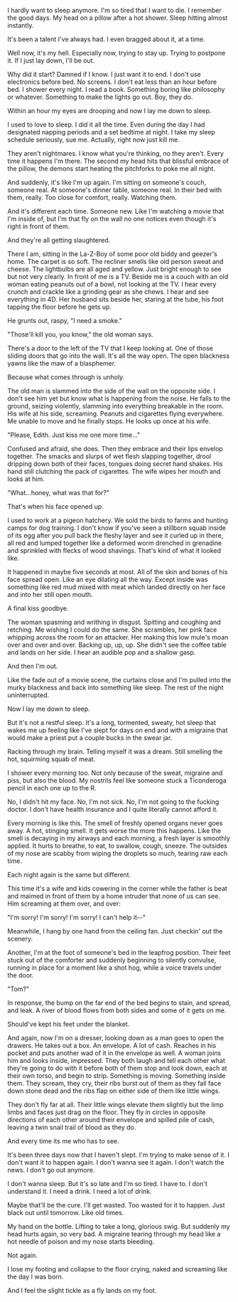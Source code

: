 I hardly want to sleep anymore. I'm so tired that I want to die. I remember the good days. My head on a pillow after a hot shower. Sleep hitting almost instantly.

It's been a talent I've always had. I even bragged about it, at a time.

Well now, it's my hell. Especially now, trying to stay up. Trying to postpone it. If I just lay down, I'll be out.

Why did it start? Damned if I know. I just want it to end. I don't use electronics before bed. No screens. I don't eat less than an hour before bed. I shower every night. I read a book. Something boring like philosophy or whatever. Something to make the lights go out. Boy, they do.

Within an hour my eyes are drooping and now I lay me down to sleep.

I used to love to sleep. I did it all the time. Even during the day I had designated napping periods and a set bedtime at night. I take my sleep schedule seriously, sue me. Actually, right now just kill me.

They aren't nightmares. I know what you're thinking, no they aren't. Every time it happens I'm there. The second my head hits that blissful embrace of the pillow, the demons start heating the pitchforks to poke me all night.

And suddenly, it's like I'm up again. I'm sitting on someone's couch, someone real. At someone's dinner table, someone real. In their bed with them, really. Too close for comfort, really. Watching them.

And it's different each time. Someone new. Like I'm watching a movie that I'm inside of, but I'm that fly on the wall no one notices even though it's right in front of them.

And they're all getting slaughtered.

There I am, sitting in the La-Z-Boy of some poor old biddy and geezer's home. The carpet is so soft. The recliner smells like old person sweat and cheese. The lightbulbs are all aged and yellow. Just bright enough to see but not very clearly.
In front of me is a TV. Beside me is a couch with an old woman eating peanuts out of a bowl, not looking at the TV. I hear every crunch and crackle like a grinding gear as she chews. I hear and see everything in 4D. Her husband sits beside her, staring at the tube, his foot tapping the floor before he gets up.

He grunts out, raspy, "I need a smoke."

"Those'll kill you, you know," the old woman says.

There's a door to the left of the TV that I keep looking at. One of those sliding doors that go into the wall.
It's all the way open. The open blackness yawns like the maw of a blasphemer.

Because what comes through is unholy.

The old man is slammed into the side of the wall on the opposite side. I don't see him yet but know what is happening from the noise. He falls to the ground, seizing violently, slamming into everything breakable in the room. His wife at his side, screaming. Peanuts and cigarettes flying everywhere. Me unable to move and he finally stops. He looks up once at his wife.

"Please, Edith. Just kiss me one more time..."

Confused and afraid, she does. Then they embrace and their lips envelop together. The smacks and slurps of wet flesh slapping together, drool dripping down both of their faces, tongues doing secret hand shakes. His hand still clutching the pack of cigarettes. The wife wipes her mouth and looks at him.

"What...honey, what was that for?"

That's when his face opened up.

I used to work at a pigeon hatchery. We sold the birds to farms and hunting camps for dog training. I don't know if you've seen a stillborn squab inside of its egg after you pull back the fleshy layer and see it curled up in there, all red and lumped together like a deformed worm drenched in grenadine and sprinkled with flecks of wood shavings. That's kind of what it looked like.

It happened in maybe five seconds at most. All of the skin and bones of his face spread open. Like an eye dilating all the way. Except inside was something like red mud mixed with meat which landed directly on her face and into her still open mouth.

A final kiss goodbye.

The woman spasming and writhing in disgust. Spitting and coughing and retching. Me wishing I could do the same. She scrambles, her pink face whipping across the room for an attacker. Her making this low mule's moan over and over and over. Backing up, up, up.
She didn't see the coffee table and lands on her side. I hear an audible pop and a shallow gasp.

And then I'm out.

Like the fade out of a movie scene, the curtains close and I'm pulled into the murky blackness and back into something like sleep. The rest of the night uninterrupted.

Now I lay me down to sleep.

But it's not a restful sleep. It's a long, tormented, sweaty, hot sleep that wakes me up feeling like I've slept for days on end and with a migraine that would make a priest put a couple bucks in the swear jar.

Racking through my brain. Telling myself it was a dream. Still smelling the hot, squirming squab of meat.

I shower every morning too. Not only because of the sweat, migraine and piss, but also the blood. My nostrils feel like someone stuck a Ticonderoga pencil in each one up to the R.

No, I didn't hit my face. No, I'm not sick. No, I'm not going to the fucking doctor. I don't have health insurance and I quite literally cannot afford it.

Every morning is like this. The smell of freshly opened organs never goes away. A hot, stinging smell. It gets worse the more this happens. Like the smell is decaying in my airways and each morning, a fresh layer is smoothly applied. It hurts to breathe, to eat, to swallow, cough, sneeze. The outsides of my nose are scabby from wiping the droplets so much, tearing raw each time.

Each night again is the same but different.

This time it's a wife and kids cowering in the corner while the father is beat and maimed in front of them by a home intruder that none of us can see. Him screaming at them over, and over:

"I'm sorry! I'm sorry! I'm sorry! I can't help it--"

Meanwhile, I hang by one hand from the ceiling fan. Just checkin' out the scenery.

Another, I'm at the foot of someone's bed in the leapfrog position. Their feet stuck out of the comforter and suddenly beginning to silently convulse, running in place for a moment like a shot hog, while a voice travels under the door.

"Tom?"

In response, the bump on the far end of the bed begins to stain, and spread, and leak. A river of blood flows from both sides and some of it gets on me.

Should've kept his feet under the blanket.

And again, now I'm on a dresser, looking down as a man goes to open the drawers. He takes out a box. An envelope. A lot of cash. Reaches in his pocket and puts another wad of it in the envelope as well. A woman joins him and looks inside, impressed. They both laugh and tell each other what they're going to do with it before both of them stop and look down, each at their own torso, and begin to strip. Something is moving. Something inside them. They scream, they cry, their ribs burst out of them as they fall face down stone dead and the ribs flap on either side of them like little wings.

They don't fly far at all. Their little wings elevate them slightly but the limp limbs and faces just drag on the floor. They fly in circles in opposite directions of each other around their envelope and spilled pile of cash, leaving a twin snail trail of blood as they do.

And every time its me who has to see.

It's been three days now that I haven't slept. I'm trying to make sense of it. I don't want it to happen again. I don't wanna see it again. I don't watch the news. I don't go out anymore.

I don't wanna sleep. But it's so late and I'm so tired. I have to. I don't understand it. I need a drink. I need a lot of drink.

Maybe that'll be the cure. I'll get wasted. Too wasted for it to happen. Just black out until tomorrow. Like old times.

My hand on the bottle. Lifting to take a long, glorious swig. But suddenly my head hurts again, so very bad. A migraine tearing through my head like a hot needle of poison and my nose starts bleeding.

Not again. 

I lose my footing and collapse to the floor crying, naked and screaming like the day I was born.

And I feel the slight tickle as a fly lands on my foot.

